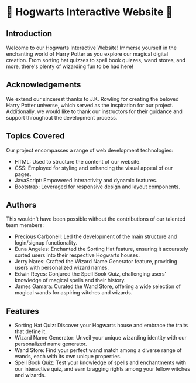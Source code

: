 # 🏰 Hogwarts Interactive Website 🧙

## Introduction

Welcome to our Hogwarts Interactive Website! Immerse yourself in the enchanting world of Harry Potter as you explore our magical digital creation. From sorting hat quizzes to spell book quizzes, wand stores, and more, there's plenty of wizarding fun to be had here!

## Acknowledgements

We extend our sincerest thanks to J.K. Rowling for creating the beloved Harry Potter universe, which served as the inspiration for our project. Additionally, we would like to thank our instructors for their guidance and support throughout the development process.

## Topics Covered

Our project encompasses a range of web development technologies:

- HTML: Used to structure the content of our website.
- CSS: Employed for styling and enhancing the visual appeal of our pages.
- JavaScript: Empowered interactivity and dynamic features.
- Bootstrap: Leveraged for responsive design and layout components.

## Authors

This wouldn't have been possible without the contributions of our talented team members:

- Precious Carbonell: Led the development of the main structure and login/signup functionality.
- Euna Angeles: Enchanted the Sorting Hat feature, ensuring it accurately sorted users into their respective Hogwarts houses.
- Jerry Nares: Crafted the Wizard Name Generator feature, providing users with personalized wizard names.
- Edwin Reyes: Conjured the Spell Book Quiz, challenging users' knowledge of magical spells and their history.
- James Gamara: Curated the Wand Store, offering a wide selection of magical wands for aspiring witches and wizards.

## Features

- Sorting Hat Quiz: Discover your Hogwarts house and embrace the traits that define it.
- Wizard Name Generator: Unveil your unique wizarding identity with our personalized name generator.
- Wand Store: Find your perfect wand match among a diverse range of wands, each with its own unique properties.
- Spell Book Quiz: Test your knowledge of spells and enchantments with our interactive quiz, and earn bragging rights among your fellow witches and wizards.

